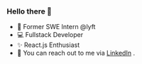 ### Hello there 👋

- 🚗 Former SWE Intern @lyft
- 💻 Fullstack Developer
- ✨ React.js Enthusiast
- 👀 You can reach out to me via [LinkedIn](https://www.linkedin.com/in/luisalvarez98/) .
